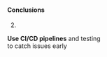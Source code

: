 #### Conclusions

2.

**Use CI/CD pipelines** and testing<br>
to catch issues early


<aside class="notes">
</aside>
